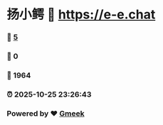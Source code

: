 # 扬小鳄 :link: https://e-e.chat 
### :page_facing_up: [5](https://e-e.chat/tag.html) 
### :speech_balloon: 0 
### :hibiscus: 1964 
### :alarm_clock: 2025-10-25 23:26:43 
### Powered by :heart: [Gmeek](https://github.com/Meekdai/Gmeek)
